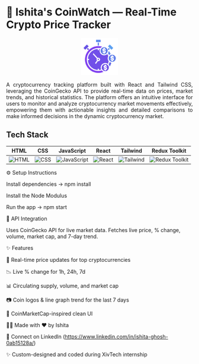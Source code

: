 # 🚀 Ishita's CoinWatch — Real-Time Crypto Price Tracker
<div align="center">
<img src="src/assets/logo.svg" alt="" width="100" height="auto"/>
</div>
<p align="justify">A cryptocurrency tracking platform built with React and Tailwind CSS, leveraging the CoinGecko API to provide real-time data on prices, market trends, and historical statistics. The platform offers an intuitive interface for users to monitor and analyze cryptocurrency market movements effectively, empowering them with actionable insights and detailed comparisons to make informed decisions in the dynamic cryptocurrency market.</p>
<h2 align="left">Tech Stack</h2>

| HTML  | CSS  | JavaScript  | React  | Tailwind  | Redux Toolkit |
|-------|------|-------------|--------|-----------|----------------|
| <img src="https://cdn.worldvectorlogo.com/logos/html-1.svg" alt="HTML" width="65"/> | <img src="https://cdn.worldvectorlogo.com/logos/css-3.svg" alt="CSS" width="65"/> | <img src="https://upload.wikimedia.org/wikipedia/commons/6/6a/JavaScript-logo.png" alt="JavaScript" width="65"/> | <img src="https://cdn.worldvectorlogo.com/logos/react-1.svg" alt="React" width="65"/> | <img src="https://cdn.worldvectorlogo.com/logos/tailwindcss.svg" alt="Tailwind" width="65"/> | <img src="https://redux-toolkit.js.org/img/redux.svg" alt="Redux Toolkit" width="65"/> |

⚙️ Setup Instructions

Install dependencies -> npm install

Install the Node Modulus

Run the app -> npm start

🔌 API Integration

Uses CoinGecko API for live market data.
Fetches live price, % change, volume, market cap, and 7-day trend.

✨ Features

🔁 Real-time price updates for top cryptocurrencies

📉 Live % change for 1h, 24h, 7d

📊 Circulating supply, volume, and market cap

📷 Coin logos & line graph trend for the last 7 days

💅 CoinMarketCap-inspired clean UI

👩‍💻 Made with ❤️ by Ishita

👋 Connect on LinkedIn (https://www.linkedin.com/in/ishita-ghosh-0ab15128a/)

✨ Custom-designed and coded during XivTech internship
